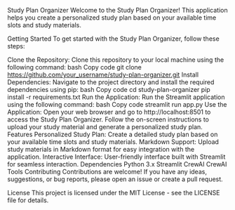Study Plan Organizer
Welcome to the Study Plan Organizer! This application helps you create a personalized study plan based on your available time slots and study materials.

Getting Started
To get started with the Study Plan Organizer, follow these steps:

Clone the Repository: Clone this repository to your local machine using the following command:
bash
Copy code
git clone https://github.com/your_username/study-plan-organizer.git
Install Dependencies: Navigate to the project directory and install the required dependencies using pip:
bash
Copy code
cd study-plan-organizer
pip install -r requirements.txt
Run the Application: Run the Streamlit application using the following command:
bash
Copy code
streamlit run app.py
Use the Application: Open your web browser and go to http://localhost:8501 to access the Study Plan Organizer. Follow the on-screen instructions to upload your study material and generate a personalized study plan.
Features
Personalized Study Plan: Create a detailed study plan based on your available time slots and study materials.
Markdown Support: Upload study materials in Markdown format for easy integration with the application.
Interactive Interface: User-friendly interface built with Streamlit for seamless interaction.
Dependencies
Python 3.x
Streamlit
CrewAI
CrewAI Tools
Contributing
Contributions are welcome! If you have any ideas, suggestions, or bug reports, please open an issue or create a pull request.

License
This project is licensed under the MIT License - see the LICENSE file for details.
